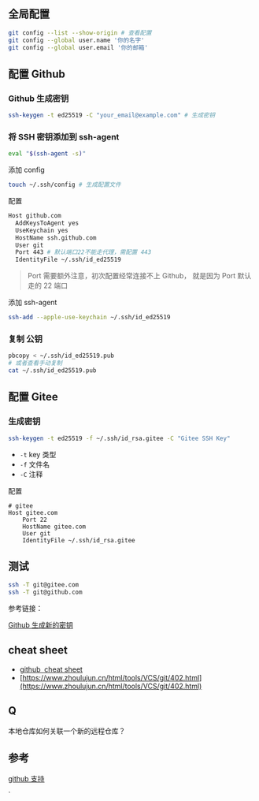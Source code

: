 ## 全局配置

```bash
git config --list --show-origin # 查看配置
git config --global user.name '你的名字'
git config --global user.email '你的邮箱'
```

## 配置 Github

### Github 生成密钥

```bash
ssh-keygen -t ed25519 -C "your_email@example.com" # 生成密钥
```

### 将 SSH 密钥添加到 ssh-agent

```bash
eval "$(ssh-agent -s)"
```

添加 config

```bash
touch ~/.ssh/config # 生成配置文件
```

配置

```bash
Host github.com
  AddKeysToAgent yes
  UseKeychain yes
  HostName ssh.github.com
  User git
  Port 443 # 默认端口22不能走代理，需配置 443
  IdentityFile ~/.ssh/id_ed25519
```

> Port 需要额外注意，初次配置经常连接不上 Github， 就是因为 Port 默认走的 22 端口

添加 ssh-agent

```bash
ssh-add --apple-use-keychain ~/.ssh/id_ed25519
```

### 复制 公钥

```bash
pbcopy < ~/.ssh/id_ed25519.pub
# 或者查看手动复制
cat ~/.ssh/id_ed25519.pub
```

## 配置 Gitee

### 生成密钥

```bash
ssh-keygen -t ed25519 -f ~/.ssh/id_rsa.gitee -C "Gitee SSH Key"
```

- `-t` key 类型
- `-f` 文件名
- `-C` 注释

配置

```
# gitee
Host gitee.com
    Port 22
    HostName gitee.com
    User git
    IdentityFile ~/.ssh/id_rsa.gitee
```

## 测试

```bash
ssh -T git@gitee.com
ssh -T git@github.com
```





参考链接：

[Github 生成新的密钥](https://docs.github.com/zh/authentication/connecting-to-github-with-ssh/generating-a-new-ssh-key-and-adding-it-to-the-ssh-agent)
## cheat sheet

- [github  cheat sheet](https://github.github.com/training-kit/downloads/zh_CN/github-git-cheat-sheet/)
- [https://www.zhoulujun.cn/html/tools/VCS/git/402.html](https://www.zhoulujun.cn/html/tools/VCS/git/402.html)


## Q

本地仓库如何关联一个新的远程仓库？


## 参考

[github 支持](https://support.github.com/)





`